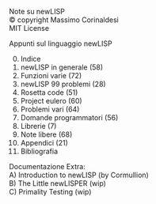 Note su newLISP  
© copyright Massimo Corinaldesi  
MIT License  
    
Appunti sul linguaggio newLISP  
  
00) Indice  
01) newLISP in generale (58)  
02) Funzioni varie (72)  
03) newLISP 99 problemi (28)  
04) Rosetta code (51)  
05) Project eulero (60)  
06) Problemi vari (64)  
07) Domande programmatori (56)  
08) Librerie (7)  
09) Note libere (68)  
10) Appendici (21)  
11) Bibliografia  

Documentazione Extra:  
A) Introduction to newLISP (by Cormullion)  
B) The Little newLISPER (wip)  
C) Primality Testing (wip)


